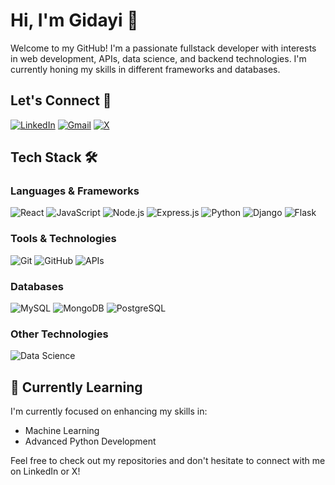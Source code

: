 # Hi,  I'm Gidayi 👋

Welcome to my GitHub! I'm a passionate fullstack developer with interests in web development, APIs, data science, and backend technologies. I'm currently honing my skills in different frameworks and databases.

## Let's Connect 🤝
[![LinkedIn](https://img.shields.io/badge/LinkedIn-0077B5?style=for-the-badge&logo=linkedin&logoColor=white)](https://www.linkedin.com/in/millyannah-gidayi) 
[![Gmail](https://img.shields.io/badge/Gmail-D14836?style=for-the-badge&logo=gmail&logoColor=white)](mailto:millyannahi@gmail.com)
[![X](https://img.shields.io/badge/X-000000?style=for-the-badge&logo=x&logoColor=white)](https://x.com/@IMillyannah)

## Tech Stack 🛠️
### Languages & Frameworks
![React](https://img.shields.io/badge/React-20232A?style=for-the-badge&logo=react&logoColor=61DAFB)
![JavaScript](https://img.shields.io/badge/JavaScript-323330?style=for-the-badge&logo=javascript&logoColor=F7DF1E)
![Node.js](https://img.shields.io/badge/Node.js-339933?style=for-the-badge&logo=nodedotjs&logoColor=white)
![Express.js](https://img.shields.io/badge/Express.js-404D59?style=for-the-badge)
![Python](https://img.shields.io/badge/Python-14354C?style=for-the-badge&logo=python&logoColor=white)
![Django](https://img.shields.io/badge/Django-092E20?style=for-the-badge&logo=django&logoColor=white)
![Flask](https://img.shields.io/badge/Flask-000000?style=for-the-badge&logo=flask&logoColor=white)

### Tools & Technologies
![Git](https://img.shields.io/badge/Git-F05032?style=for-the-badge&logo=git&logoColor=white)
![GitHub](https://img.shields.io/badge/GitHub-181717?style=for-the-badge&logo=github&logoColor=white)
![APIs](https://img.shields.io/badge/APIs-FF6F00?style=for-the-badge&logo=fastapi&logoColor=white)

### Databases
![MySQL](https://img.shields.io/badge/MySQL-4479A1?style=for-the-badge&logo=mysql&logoColor=white)
![MongoDB](https://img.shields.io/badge/MongoDB-4EA94B?style=for-the-badge&logo=mongodb&logoColor=white)
![PostgreSQL](https://img.shields.io/badge/PostgreSQL-336791?style=for-the-badge&logo=postgresql&logoColor=white)

### Other Technologies
![Data Science](https://img.shields.io/badge/Data%20Science-4B8BBE?style=for-the-badge&logo=python&logoColor=white)



## 🌱 Currently Learning
I'm currently focused on enhancing my skills in:
- Machine Learning
- Advanced Python Development

Feel free to check out my repositories and don't hesitate to connect with me on LinkedIn or X!
